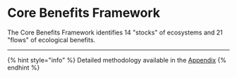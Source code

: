 # Core Benefits Framework

The Core Benefits Framework identifies 14 "stocks" of ecosystems and 21 "flows" of ecological benefits.

***

{% hint style="info" %}
Detailed methodology available in the [Appendix](broken-reference)
{% endhint %}
